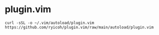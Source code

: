 # plugin.vim

```
curl -sSL -o ~/.vim/autoload/plugin.vim https://github.com/ryicoh/plugin.vim/raw/main/autoload/plugin.vim
```

